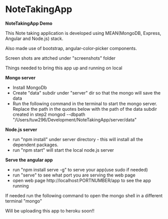 # NoteTakingApp
__NoteTakingApp Demo__

This Note taking application is developed using MEAN(MongoDB, Express, Angular and Node.js) stack.

Also made use of bootstrap, angular-color-picker components.

Screen shots are attched under "screenshots" folder

Things needed to bring this app up and running on local

__Mongo server__
+ Install MongoDb 
+ Create "data" subdir under "server" dir so that the mongo will save the data
+ Run the following command in the terminal to start the mongo server. Replace the path in the quotes below with the path of the data subdir created in step2 
mongod --dbpath "/Users/tuw296/Development/NoteTakingApp/server/data"

__Node.js server__
+ run "npm install" under server directory - this will install all the dependent packages.
+ run "npm start" will start the local node.js server

__Serve the angular app__
+ run "npm install serve -g" to serve your app(use sudo if needed)
+ run "serve" to see what port you are serving the web page
+ open web page http://localhost:PORTNUMBER/app to see the app running

If needed run the following command to open the mongo shell in a different terminal
"mongo"

Will be uploading this app to heroku soon!!

